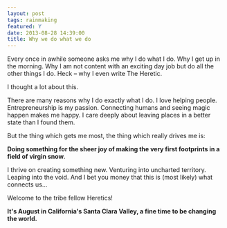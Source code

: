 ```yaml
---
layout: post
tags: rainmaking
featured: Y
date: 2013-08-28 14:39:00
title: Why we do what we do
---
```

Every once in awhile someone asks me why I do what I do. Why I get up in the morning. Why I am not content with an exciting day job but do all the other things I do. Heck – why I even write The Heretic.

I thought a lot about this.

There are many reasons why I do exactly what I do. I love helping people. Entrepreneurship is my passion. Connecting humans and seeing magic happen makes me happy. I care deeply about leaving places in a better state than I found them.

But the thing which gets me most, the thing which really drives me is:

**Doing something for the sheer joy of making the very first footprints in a field of virgin snow**.

I thrive on creating something new. Venturing into uncharted territory. Leaping into the void. And I bet you money that this is (most likely) what connects us…

Welcome to the tribe fellow Heretics!

**It's August in California's Santa Clara Valley, a fine time to be changing the world.**